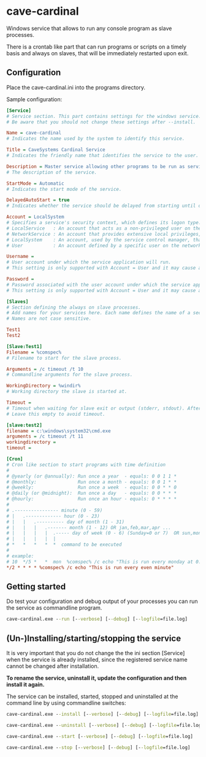 # cave-cardinal
Windows service that allows to run any console program as slave processes.

There is a crontab like part that can run programs or scripts on a timely basis and always on slaves, that will be immediately restarted upon exit.

## Configuration

Place the cave-cardinal.ini into the programs directory. 

Sample configuration:

```ini
[Service]
# Service section. This part contains settings for the windows service.
# Be aware that you should not change these settings after --install.

Name = cave-cardinal
# Indicates the name used by the system to identify this service. 

Title = CaveSystems Cardinal Service
# Indicates the friendly name that identifies the service to the user.

Description = Master service allowing other programs to be run as service.
# The description of the service.

StartMode = Automatic
# Indicates the start mode of the service.

DelayedAutoStart = true
# Indicates whether the service should be delayed from starting until other automatically started services are running.

Account = LocalSystem
# Specifies a service's security context, which defines its logon type.
# LocalService   : An account that acts as a non-privileged user on the local computer, and presents anonymous credentials to any remote server.
# NetworkService : An account that provides extensive local privileges, and presents the computer's credentials to any remote server.
# LocalSystem    : An account, used by the service control manager, that has extensive privileges on the local computer and acts as the computer on the network.
# User           : An account defined by a specific user on the network. Specifying User for the Account member causes the system to prompt for a valid user name and password when the service is installed, unless you set values for both the Username and Password properties.

Username = 
# User account under which the service application will run.
# This setting is only supported with Account = User and it may cause a security risk to set this property.

Password =
# Password associated with the user account under which the service application runs.
# This setting is only supported with Account = User and it may cause a security risk to set this property.

[Slaves]
# Section defining the always on slave processes.
# Add names for your services here. Each name defines the name of a section to load.
# Names are not case sensitive.

Test1
Test2

[Slave:Test1]
Filename = %comspec%
# Filename to start for the slave process.

Arguments = /c timeout /t 10
# Commandline arguments for the slave process.

WorkingDirectory = %windir%
# Working directory the slave is started at.

Timeout = 
# Timeout when waiting for slave exit or output (stderr, stdout). After exceeding the timeout the slave will be killed.
# Leave this empty to avoid timeout.

[slave:test2]
filename = c:\windows\system32\cmd.exe
arguments = /c timeout /t 11
workingdirectory = 
timeout = 

[Cron]
# Cron like section to start programs with time definition
#
# @yearly (or @annually): Run once a year  - equals: 0 0 1 1 *
# @monthly:               Run once a month - equals: 0 0 1 * *
# @weekly:                Run once a week  - equals: 0 0 * * 0
# @daily (or @midnight):  Run once a day   - equals: 0 0 * * *
# @hourly:                Run once an hour - equals: 0 * * * *
#
# .---------------- minute (0 - 59)
# |   .------------- hour (0 - 23)
# |   |   .---------- day of month (1 - 31)
# |   |   |   .------- month (1 - 12) OR jan,feb,mar,apr ... 
# |   |   |   |  .----- day of week (0 - 6) (Sunday=0 or 7)  OR sun,mon,tue,wed,thu,fri,sat
# |   |   |   |  |
# *   *   *   *  *  command to be executed
#
# example:
# 10  */5 *   *  mon  %comspec% /c echo "This is run every monday at 0:10, 5:10, 10:10, 15:10, 20:10"
*/2 * * * * %comspec% /c echo "This is run every even minute"
```

## Getting started
Do test your configuration and debug output of your processes you can run the service as commandline program.

```cmd
cave-cardinal.exe --run [--verbose] [--debug] [--logfile=file.log]
```

## (Un-)Installing/starting/stopping the service

It is very important that you do not change the the ini section [Service] when the service is already installed, since the registered service name cannot be changed after installation.

**To rename the service, uninstall it, update the configuration and then install it again.**

The service can be installed, started, stopped and uninstalled at the command line by using commandline switches:

```cmd
cave-cardinal.exe --install [--verbose] [--debug] [--logfile=file.log]
```

```cmd
cave-cardinal.exe --uninstall [--verbose] [--debug] [--logfile=file.log]
```

```cmd
cave-cardinal.exe --start [--verbose] [--debug] [--logfile=file.log]
```

```cmd
cave-cardinal.exe --stop [--verbose] [--debug] [--logfile=file.log]
```
